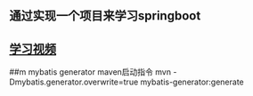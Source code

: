 ## 通过实现一个项目来学习springboot

## [学习视频](https://www.bilibili.com/video/av65117012)

##m mybatis generator maven启动指令 
    mvn -Dmybatis.generator.overwrite=true mybatis-generator:generate